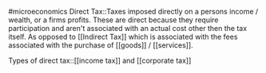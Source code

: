 #microeconomics 
Direct Tax::Taxes imposed directly on a persons income / wealth, or a firms profits. These are direct because they require participation and aren't associated with an actual cost other then the tax itself. As opposed to [[Indirect Tax]] which is associated with the fees associated with the purchase of [[goods]] / [[services]].

Types of direct tax::[[income tax]] and [[corporate tax]]